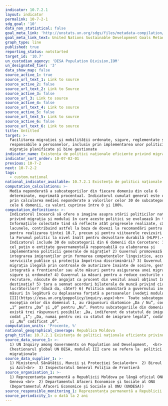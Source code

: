 ```yaml
---
indicator: 10.7.2.1
layout: indicator
permalink: 10-7-2-1
sdg_goal: '10'
data_non_statistical: false
goal_meta_link: 'http://unstats.un.org/sdgs/files/metadata-compilation/Metadata-Goal-10.pdf'
goal_meta_link_text: United Nations Sustainable Development Goals Metadata (pdf 564kB)
graph_type: line
published: true
reporting_status: notstarted
target_id: '10.7'
un_custodian_agency: 'DESA Population Division,IOM'
un_designated_tier: '3'
data_show_map: false
source_active_1: true
source_url_text_1: Link to source
source_active_2: false
source_url_text_2: Link to Source
source_active_3: false
source_url_3: Link to source
source_active_4: false
source_url_text_4: Link to source
source_active_5: false
source_url_text_5: Link to source
source_active_6: false
source_url_text_6: Link to source
title: Untitled
target: >-
  Facilitarea migrației și mobilității ordonate, sigure, reglementate și
  responsabile a persoanelor, inclusiv prin implementarea unor politici de
  migrație planificate și bine gestionate
indicator_name: Existența de politici naționale eficiente privind migrația
indicator_sort_order: 10-07-02-01
previous: 10-7-2
next: 10-7-2-2
tags:
  - custom.national
national_indicator_available: 10.7.2.1 Existența de politici naționale eficiente privind migrația
computation_calculations: >-
  Media neponderată a subcategoriilor din fiecare domeniu din cele 6
  determinate, exprimată procentual. Indicatorul cumulat general este obținut
  prin calcularea mediei neponderate a valorilor celor 30 de subcategorii din
  cele 6 domenii, cu valori cuprinse între 0 și 100%.
computation_definitions: >-
  Indicatorul încearcă să ofere o imagine asupra stării politicilor naționale
  privind migrația și modului în care aceste politici se evoluează în timp.
  Informațiile colectate tind să reflecte atât progresele realizate, cât și
  lacunele, contribuind astfel la baza de dovezi la recomandări pentru acțiuni
  pentru realizarea țintei 10.7, precum și pentru viitoarele revizuiri tematice
  la Forumul politic la nivel înalt pentru dezvoltare durabilă (HLPF).<br> 
  Indicatorul include 30 de subcategorii din 6 domenii din Cercetare: 1) Există
  cel puțin o entitate guvernamentală responsabilă cu elaborarea și
  implementarea politicii generale de migrație? 2) Guvernul promovează
  integrarea imigranților prin formarea competențelor lingvistice, accesul la
  serviciile publice și protecția împotriva discriminării? 3) Guvernul abordează
  migrația ilegală prin controale de autorizare înainte de sosire, gestionarea
  integrată a frontierelor sau alte măsuri pentru asigurarea unei migrații
  sigure și ordonate? 4) Guvernul ia măsuri pentru a reduce costurile de
  recrutare, născute de angajat ca procent din venitul anual obținut în țara de
  destinație? 5) țara a semnat acorduri bilaterale de muncă privind circulația
  lucrătorilor? (dacă da, câte?) 6) Politica umanitară a guvernului include
  măsuri în legătură cu deplasarea forțată a persoanelor [vedeți modulul
  III](https://esa.un.org/poppolicy/inquiry.aspx)<br>  Toate subcategoriile, cu
  excepția celor din domeniul 1, au răspunsuri diotomice „Da / Nu”, codificate
  „1” pentru „Da” și „0” pentru „Nu”. Pentru subcategoriile din domeniul 1,
  există trei răspunsuri posibile: „Da, indiferent de statutul de imigrare”,
  codat „1”; „Da, numai pentru cei cu statut de imigrare legală”, codat „0,5”;
  și „Nu” codificat „0”.
computation_units: 'Procente, %'
national_geographical_coverage: Republica Moldova
graph_title: 10.7.2.1 Existența de politici naționale eficiente privind migrația
source_data_source_1: >-
  1) UN Inquiry among Governments on Population and Development,  <br>  2)
  Chestionarul global UN DESA, modulul III care se refera la  politici
  migraționale
source_data_supplier_1: >-
  1) Ministerul Sănătății, Muncii și Protecției Sociale<br>  2) Biroul Migrație
  și Azil<br>  3) Inspectoratul General Poliția de Frontieră
source_organisation_1: >-
  1) Reprezentanța permanentă a Republicii Moldova pe lângă oficiul ONU din
  Geneva <br>  2) Departamentul Afaceri Economice și Sociale al ONU
  (Departamentul Afaceri Economice și Sociale al ONU (UNDESA))
source_responsible_monitoring_1: Reprezentanța permanentă a Republicii Moldova pe lângă oficiul ONU din Geneva
source_periodicity_1: o dată la 2 ani
---
```

